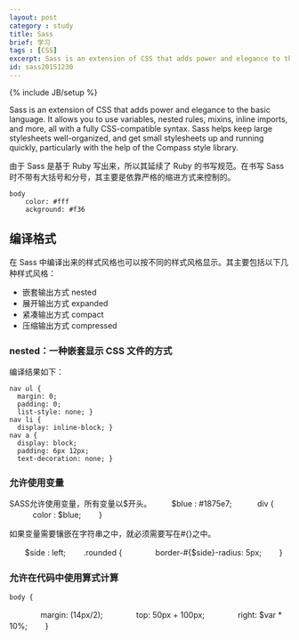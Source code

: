 ```yaml
---
layout: post
category : study
title: Sass
brief: 学习
tags : [CSS]
excerpt: Sass is an extension of CSS that adds power and elegance to the basic language. It allows you to use variables, nested rules, mixins, inline imports, and more, all with a fully CSS-compatible syntax. Sass helps keep large stylesheets well-organized, and get small stylesheets up and running quickly, particularly with the help of the Compass style library.
id: sass20151230
---
```

{% include JB/setup %}


Sass is an extension of CSS that adds power and elegance to the basic language. It allows you to use variables, nested rules, mixins, inline imports, and more, all with a fully CSS-compatible syntax. Sass helps keep large stylesheets well-organized, and get small stylesheets up and running quickly, particularly with the help of the Compass style library.

由于 Sass 是基于 Ruby 写出来，所以其延续了 Ruby 的书写规范。在书写 Sass 时不带有大括号和分号，其主要是依靠严格的缩进方式来控制的。

	body
		color: #fff
		ackground: #f36

## 编译格式

在 Sass 中编译出来的样式风格也可以按不同的样式风格显示。其主要包括以下几种样式风格：

* 嵌套输出方式 nested
* 展开输出方式 expanded  
* 紧凑输出方式 compact 
* 压缩输出方式 compressed

### nested：一种嵌套显示 CSS 文件的方式

编译结果如下：

	nav ul {
	  margin: 0;
	  padding: 0;
	  list-style: none; }
	nav li {
	  display: inline-block; }
	nav a {
	  display: block;
	  padding: 6px 12px;
	  text-decoration: none; }

### 允许使用变量

SASS允许使用变量，所有变量以$开头。
　　
	$blue : #1875e7;　
　　div {
　　　color : $blue;
　　}

如果变量需要镶嵌在字符串之中，就必须需要写在#{}之中。

　　$side : left;
　　.rounded {
　　　　border-#{$side}-radius: 5px;
　　}

### 允许在代码中使用算式计算

	body {
　　　　margin: (14px/2);
　　　　top: 50px + 100px;
　　　　right: $var * 10%;
　　}